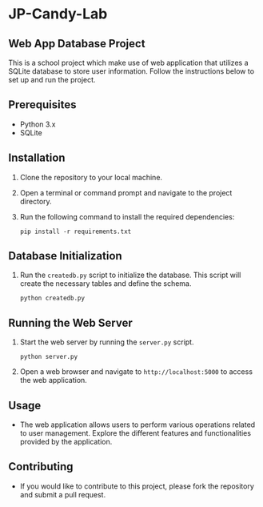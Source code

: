 # JP-Candy-Lab
## Web App Database Project

This is a school project which make use of web application that utilizes a SQLite database to store user information. Follow the instructions below to set up and run the project.

## Prerequisites
- Python 3.x
- SQLite

## Installation

1. Clone the repository to your local machine.

2. Open a terminal or command prompt and navigate to the project directory.

3. Run the following command to install the required dependencies:
    ```
    pip install -r requirements.txt
    ```

## Database Initialization

1. Run the `createdb.py` script to initialize the database. This script will create the necessary tables and define the schema.

    ```
    python createdb.py
    ```

## Running the Web Server

1. Start the web server by running the `server.py` script.

    ```
    python server.py
    ```

2. Open a web browser and navigate to `http://localhost:5000` to access the web application.

## Usage

- The web application allows users to perform various operations related to user management. Explore the different features and functionalities provided by the application.

## Contributing

- If you would like to contribute to this project, please fork the repository and submit a pull request.
